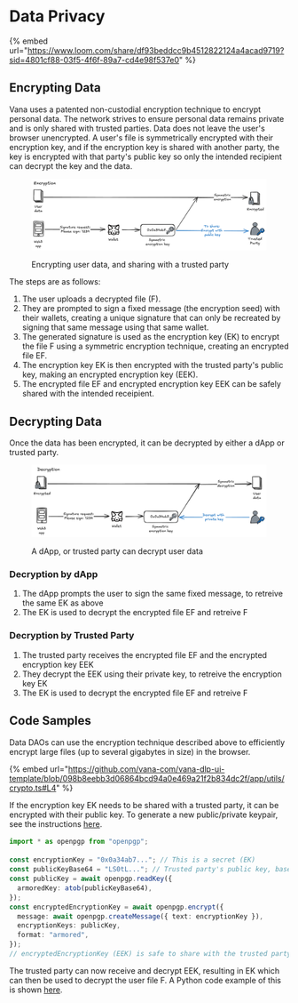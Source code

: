 # Data Privacy

{% embed url="https://www.loom.com/share/df93beddcc9b4512822124a4acad9719?sid=4801cf88-03f5-4f6f-89a7-cd4e98f537e0" %}

## Encrypting Data

Vana uses a patented non-custodial encryption technique to encrypt personal data. The network strives to ensure personal data remains private and is only shared with trusted parties. Data does not leave the user's browser unencrypted. A user's file is symmetrically encrypted with their encryption key, and if the encryption key is shared with another party, the key is encrypted with that party's public key so only the intended recipient can decrypt the key and the data.

<figure><img src="../../.gitbook/assets/image (6).png" alt=""><figcaption><p>Encrypting user data, and sharing with a trusted party</p></figcaption></figure>

The steps are as follows:

1. The user uploads a decrypted file (F).
2. They are prompted to sign a fixed message (the encryption seed) with their wallets, creating a unique signature that can only be recreated by signing that same message using that same wallet.
3. The generated signature is used as the encryption key (EK) to encrypt the file F using a symmetric encryption technique, creating an encrypted file EF.
4. The encryption key EK is then encrypted with the trusted party's public key, making an encrypted encryption key (EEK).
5. The encrypted file EF and encrypted encryption key EEK can be safely shared with the intended receipient.

## Decrypting Data

Once the data has been encrypted, it can be decrypted by either a dApp or trusted party.

<figure><img src="../../.gitbook/assets/image (7).png" alt=""><figcaption><p>A dApp, or trusted party can decrypt user data</p></figcaption></figure>

### Decryption by dApp

1. The dApp prompts the user to sign the same fixed message, to retreive the same EK as above
2. The EK is used to decrypt the encrypted file EF and retreive F

### Decryption by Trusted Party

1. The trusted party receives the encrypted file EF and the encrypted encryption key EEK
2. They decrypt the EEK using their private key, to retreive the encryption key EK
3. The EK is used to decrypt the encrypted file EF and retreive F

## Code Samples

Data DAOs can use the encryption technique described above to efficiently encrypt large files (up to several gigabytes in size) in the browser.

{% embed url="https://github.com/vana-com/vana-dlp-ui-template/blob/098b8eebb3d06864bcd94a0e469a21f2b834dc2f/app/utils/crypto.ts#L4" %}

If the encryption key EK needs to be shared with a trusted party, it can be encrypted with their public key. To generate a new public/private keypair, see the instructions [here](https://github.com/vana-com/vana-dlp-ui-template/blob/098b8eebb3d06864bcd94a0e469a21f2b834dc2f/keys.md).

```typescript
import * as openpgp from "openpgp";

const encryptionKey = "0x0a34ab7..."; // This is a secret (EK)
const publicKeyBase64 = "LS0tL..."; // Trusted party's public key, base64 encoded
const publicKey = await openpgp.readKey({
  armoredKey: atob(publicKeyBase64),
});
const encryptedEncryptionKey = await openpgp.encrypt({
  message: await openpgp.createMessage({ text: encryptionKey }),
  encryptionKeys: publicKey,
  format: "armored",
});
// encryptedEncryptionKey (EEK) is safe to share with the trusted party 
```

The trusted party can now receive and decrypt EEK, resulting in EK which can then be used to decrypt the user file F. A Python code example of this is shown [here](https://github.com/vana-com/vana-dlp-chatgpt/blob/main/chatgpt/utils/proof\_of\_contribution.py#L60).
